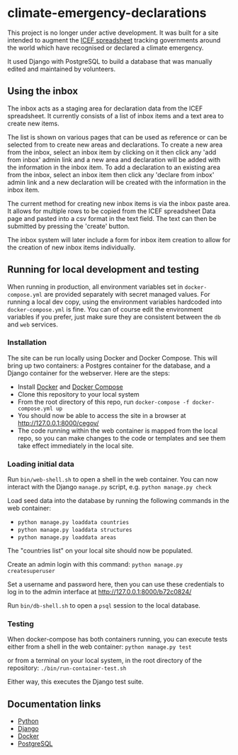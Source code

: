 # climate-emergency-declarations

This project is no longer under active development. It was built for a site intended to augment the [ICEF spreadsheet](https://docs.google.com/spreadsheets/d/1tb-LklFWLujYnjmCSvCWRcLUJCCWAL27dKPzVcFq9CQ) tracking governments around the world which have recognised or declared a climate emergency.

It used Django with PostgreSQL to build a database that was manually edited and maintained by volunteers.


## Using the inbox

The inbox acts as a staging area for declaration data from the ICEF spreadsheet. It currently consists of a list of inbox items and a text area to create new items.

The list is shown on various pages that can be used as reference or can be selected from to create new areas and declarations. To create a new area from the inbox, select an inbox item by clicking on it then click any 'add from inbox' admin link and a new area and declaration will be added with the information in the inbox item. To add a declaration to an existing area from the inbox, select an inbox item then click any 'declare from inbox' admin link and a new declaration will be created with the information in the inbox item.

The current method for creating new inbox items is via the inbox paste area. It allows for multiple rows to be copied from the ICEF spreadsheet Data page and pasted into a csv format in the text field. The text can then be submitted by pressing the 'create' button.

The inbox system will later include a form for inbox item creation to allow for the creation of new inbox items individually.

## Running for local development and testing

When running in production, all environment variables set in `docker-compose.yml` are provided separately with secret managed values. For running a local dev copy, using the environment variables hardcoded into `docker-compose.yml` is fine. You can of course edit the environment variables if you prefer, just make sure they are consistent between the `db` and `web` services.

### Installation

The site can be run locally using Docker and Docker Compose. This will bring up two containers: a Postgres container for the database, and a Django container for the webserver. Here are the steps:

* Install [Docker](https://docs.docker.com/install/) and [Docker Compose](https://docs.docker.com/compose/install/)
* Clone this repository to your local system
* From the root directory of this repo, run `docker-compose -f docker-compose.yml up`
* You should now be able to access the site in a browser at http://127.0.0.1:8000/cegov/
* The code running within the web container is mapped from the local repo, so you can make changes to the code or templates and see them take effect immediately in the local site.

### Loading initial data

Run `bin/web-shell.sh` to open a shell in the web container. You can now interact with the Django `manage.py` script, e.g. `python manage.py check`

Load seed data into the database by running the following commands in the web container:
 * `python manage.py loaddata countries`
 * `python manage.py loaddata structures`
 * `python manage.py loaddata areas`

The "countries list" on your local site should now be populated.

Create an admin login with this command: `python manage.py createsuperuser`

Set a username and password here, then you can use these credentials to log in to the admin interface at http://127.0.0.1:8000/b72c0824/

Run `bin/db-shell.sh` to open a `psql` session to the local database.

### Testing

When docker-compose has both containers running, you can execute tests either from a shell in the web container: `python manage.py test`

or from a terminal on your local system, in the root directory of the repository: `./bin/run-container-test.sh`

Either way, this executes the Django test suite.

## Documentation links

* [Python](https://docs.python.org/3/)
* [Django](https://docs.djangoproject.com/en/2.2/)
* [Docker](https://docs.docker.com/)
* [PostgreSQL](https://www.postgresql.org/docs/11/index.html)
